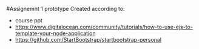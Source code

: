 #Assignemnt 1 prototype 
Created according to: 
- course ppt
- https://www.digitalocean.com/community/tutorials/how-to-use-ejs-to-template-your-node-application
- https://github.com/StartBootstrap/startbootstrap-personal